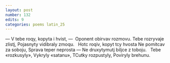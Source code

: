 ```yaml
---
layout: post
number: 132
edits: 9
categories: poems latin_25
---
```


— V tebe roqy, kopyta i hvist, — 
Oponent obirvav rozmovu.
Tebe rozryvaje zlistj,
Pojasnyty vidibraly zmoqu.
 
Hotc roqiv, kopyt tcy hvosta
Ne pomitcav za soboju,
Sprava teper neprosta —
Ne druxytymutj biljce z toboju.
 
Tebe «rozkusyly»,
Vykryly «satanu»,
TCutky rozpustyly, 
Poviryly brehunu.
